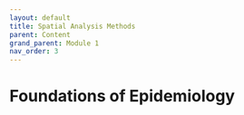 ```yaml
---
layout: default
title: Spatial Analysis Methods
parent: Content
grand_parent: Module 1
nav_order: 3
---
```



# Foundations of Epidemiology


